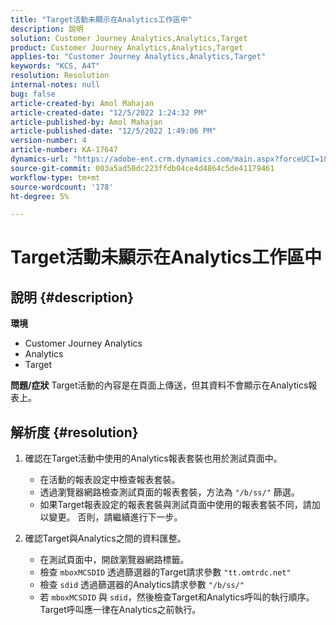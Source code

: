 ```yaml
---
title: "Target活動未顯示在Analytics工作區中"
description: 說明
solution: Customer Journey Analytics,Analytics,Target
product: Customer Journey Analytics,Analytics,Target
applies-to: "Customer Journey Analytics,Analytics,Target"
keywords: "KCS, A4T"
resolution: Resolution
internal-notes: null
bug: false
article-created-by: Amol Mahajan
article-created-date: "12/5/2022 1:24:32 PM"
article-published-by: Amol Mahajan
article-published-date: "12/5/2022 1:49:06 PM"
version-number: 4
article-number: KA-17647
dynamics-url: "https://adobe-ent.crm.dynamics.com/main.aspx?forceUCI=1&pagetype=entityrecord&etn=knowledgearticle&id=85246e21-a074-ed11-81ab-6045bd0061cb"
source-git-commit: 003a5ad50dc223ffdb04ce4d4864c5de41179461
workflow-type: tm+mt
source-wordcount: '178'
ht-degree: 5%

---
```


# Target活動未顯示在Analytics工作區中

## 說明 {#description}

<b>環境</b>
- Customer Journey Analytics
- Analytics
- Target



<b>問題/症狀</b>
Target活動的內容是在頁面上傳送，但其資料不會顯示在Analytics報表上。


## 解析度 {#resolution}


1. 確認在Target活動中使用的Analytics報表套裝也用於測試頁面中。

   - 在活動的報表設定中檢查報表套裝。
   - 透過瀏覽器網路檢查測試頁面的報表套裝，方法為 `"/b/ss/"` 篩選。
   - 如果Target報表設定的報表套裝與測試頁面中使用的報表套裝不同，請加以變更。 否則，請繼續進行下一步。
2. 確認Target與Analytics之間的資料匯整。

   - 在測試頁面中，開啟瀏覽器網路標籤。
   - 檢查 `mboxMCSDID` 透過篩選器的Target請求參數 `"tt.omtrdc.net"`
   - 檢查 `sdid` 透過篩選器的Analytics請求參數 `"/b/ss/"`
   - 若 `mboxMCSDID` 與 `sdid`，然後檢查Target和Analytics呼叫的執行順序。 Target呼叫應一律在Analytics之前執行。

